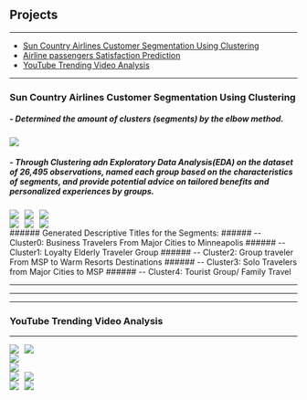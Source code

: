 <style>
  .image-row {
    display: flex;
    flex-wrap: wrap;
    gap: 10px; /* Adds space between images */
  }
  .two-per-row .project-image {
    flex: 1 1 48%; /* Each image takes up about one-third of the row */
    max-width: 48%;
    height: 200px; /* Fixed height for consistency */
    object-fit: cover;
  }
  .three-per-row .project-image {
    flex: 1 1 30%; /* Each image takes up about one-third of the row */
    max-width: 30%;
    height: 200px; /* Fixed height for consistency */
    object-fit: cover;
  }
  .four-per-row .project-image {
    flex: 1 1 22%; /* Each image takes up about one-fourth of the row */
    max-width: 22%;
    height: 200px;
    object-fit: cover;
  }
</style>


## Projects

---

- [Sun Country Airlines Customer Segmentation Using Clustering](#sun-country-airlines-customer-segmentation)
- [Airline passengers Satisfaction Prediction ](#another-project)
- [YouTube Trending Video Analysis](#YouTube-Trending-Video-Analysis)

---

### <a id="sun-country-airlines-customer-segmentation"></a>Sun Country Airlines Customer Segmentation Using Clustering

##### - Determined the amount of clusters (segments) by the elbow method.
<div class="image-row">
  <img src="images/1.1.png?raw=true" class="four-per-row .project-image"/>
</div>

##### - Through Clustering adn Exploratory Data Analysis(EDA) on the dataset of 26,495 observations, named each group based on the characteristics of segments, and provide potential advice on tailored benefits and personalized experiences by groups.
<div class="image-row">
  <img src="images/1.2.png?raw=true" class="three-per-row .project-image"/>
  <img src="images/1.3.png?raw=true" class="three-per-row .project-image"/>
  <img src="images/1.4.png?raw=true" class="three-per-row .project-image"/>
</div>
<div class="image-row">
  <img src="images/1.5.png?raw=true" class="three-per-row .project-image"/>
  <img src="images/1.6.png?raw=true" class="three-per-row .project-image"/>
  <img src="images/1.7.png?raw=true" class="three-per-row .project-image"/>
</div>
######   Generated Descriptive Titles for the Segments:
###### -- Cluster0:  Business Travelers From Major Cities to Minneapolis
###### -- Cluster1: Loyalty Elderly Traveler Group 
###### -- Cluster2: Group traveler From MSP to Warm Resorts Destinations
###### -- Cluster3: Solo Travelers from Major Cities to MSP
###### -- Cluster4: Tourist Group/ Family Travel

---


---




---

### <a id="YouTube-Trending-Video-Analysis"></a>YouTube Trending Video Analysis
---
<div class="image-row">
  <img src="images/2.1.png?raw=true" class="project-image"/>
  <img src="images/2.2.png?raw=true" class="project-image"/>
</div>
<div class="image-row">
  <img src="images/2.3.png?raw=true" class="project-image"/>
</div>
<div class="image-row">
<img src="images/2.4.png?raw=true" class="project-image"/>
</div>
<div class="image-row">
  <img src="images/2.5.png?raw=true" class="project-image"/>
  <img src="images/2.6.png?raw=true" class="project-image"/>
</div>
<div class="image-row">
  <img src="images/2.7.png?raw=true" class="project-image"/>
  <img src="images/2.8.png?raw=true" class="project-image"/>
</div>
